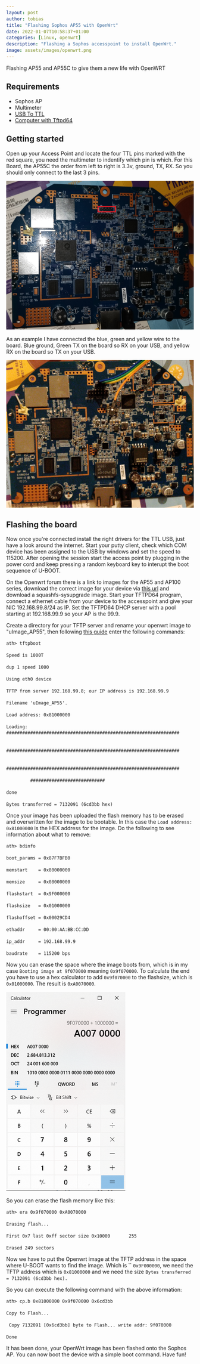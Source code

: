 ```yaml
---
layout: post
author: tobias
title: "Flashing Sophos AP55 with OpenWrt"
date: 2022-01-07T10:58:37+01:00
categories: [Linux, openwrt]
description: "Flashing a Sophos accesspoint to install OpenWrt."
image: assets/images/openwrt.png
---
```

 

Flashing AP55 and AP55C to give them a new life with OpenWRT

## Requirements

  * Sophos AP
  * Multimeter
  * <a href="https://www.amazon.de/-/nl/dp/B07TFSZ3ZP" target="_blank" rel="noreferrer noopener" title="https://www.amazon.de/-/nl/dp/B07TFSZ3ZP">USB To TTL</a>
  * <a href="https://pjo2.github.io/tftpd64/" target="_blank" rel="noreferrer noopener" title="https://pjo2.github.io/tftpd64/">Computer with Tftpd64</a>

## Getting started

Open up your Access Point and locate the four TTL pins marked with the red square, you need the multimeter to indentify which pin is which. For this Board, the AP55C the order from left to right is 3.3v, ground, TX, RX. So you should only connect to the last 3 pins.

![AccessPoint board](/assets/images/IMG_20211217_122259-1.jpg)

As an example I have connected the blue, green and yellow wire to the board. Blue ground, Green TX on the board so RX on your USB, and yellow RX on the board so TX on your USB.

![AccessPoint board with connected TTL](/assets/images/IMG_20211217_175909.jpg)

## Flashing the board

Now once you're connected install the right drivers for the TTL USB, just have a look around the internet. Start your putty client, check which COM device has been assigned to the USB by windows and set the speed to 115200. After opening the session start the access point by plugging in the power cord and keep pressing a random keyboard key to interupt the boot sequence of U-BOOT.

On the Openwrt forum there is a link to images for the AP55 and AP100 series, download the correct image for your device via <a href="https://forum.openwrt.org/t/sophos-ap55-support/39965/56" target="_blank" rel="noreferrer noopener" title="https://forum.openwrt.org/t/sophos-ap55-support/39965/56">this url</a> and download a squashfs-sysupgrade image. Start your TFTPD64 program, connect a ethernet cable from your device to the accesspoint and give your NIC 192.168.99.8/24 as IP. Set the TFTPD64 DHCP server with a pool starting at 192.168.99.9 so your AP is the 99.9. 

Create a directory for your TFTP server and rename your openwrt image to "uImage_AP55", then following <a href="https://community.sophos.com/sophoswireless/f/discussions/87906/sophos-wlan-ap55-firmware-recover---howto-unbrick-your-sophos-ap/389552" title="https://community.sophos.com/sophoswireless/f/discussions/87906/sophos-wlan-ap55-firmware-recover---howto-unbrick-your-sophos-ap/389552" target="_blank" rel="noreferrer noopener">this guide</a> enter the following commands: 

```
ath> tftpboot

Speed is 1000T

dup 1 speed 1000

Using eth0 device

TFTP from server 192.168.99.8; our IP address is 192.168.99.9

Filename 'uImage_AP55'.

Load address: 0x81000000

Loading: #################################################################

         #################################################################

         #################################################################

         ############################

done

Bytes transferred = 7132091 (6cd3bb hex)
```

Once your image has been uploaded the flash memory has to be erased and overwritten for the image to be bootable. In this case the `Load address: 0x81000000` is the HEX address for the image. Do the following to see information about what to remove:

```
ath> bdinfo

boot_params = 0x87F7BFB0

memstart    = 0x80000000

memsize     = 0x08000000

flashstart  = 0x9F000000

flashsize   = 0x01000000

flashoffset = 0x00029CD4

ethaddr     = 00:00:AA:BB:CC:DD

ip_addr     = 192.168.99.9

baudrate    = 115200 bps
```

Now you can erase the space where the image boots from, which is in my case `Booting image at 9f070000` meaning `0x9f070000`. To calculate the end you have to use a hex calculator to add `0x9f070000` to the flashsize, which is `0x01000000`. The result is `0xA0070000`.

![Calculated Hex value](/assets/images/hexcalc.png)

So you can erase the flash memory like this:

```
ath> era 0x9f070000 0xA0070000

Erasing flash...

First 0x7 last 0xff sector size 0x10000       255

Erased 249 sectors
```

Now we have to put the Openwrt image at the TFTP address in the space where U-BOOT wants to find the image. Which is  `` `0x9F000000`, we need the TFTP address which is `0x81000000` and we need the size `Bytes transferred = 7132091 (6cd3bb hex).`

So you can execute the following command with the above information:

```
ath> cp.b 0x81000000 0x9f070000 0x6cd3bb

Copy to Flash...

 Copy 7132091 [0x6cd3bb] byte to Flash... write addr: 9f070000

Done
```

It has been done, your OpenWrt image has been flashed onto the Sophos AP. You can now boot the device with a simple boot command. Have fun!